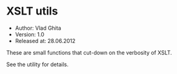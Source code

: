 XSLT utils
==============

* Author: Vlad Ghita
* Version: 1.0
* Released at: 28.06.2012

These are small functions that cut-down on the verbosity of XSLT.

See the utility for details.
